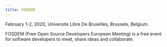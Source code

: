 ```yaml
---
title: FOSDEM
---
```

February 1-2, 2020, Universite Libre De Bruxelles, Brussels, Belgium.

FOSDEM (Free Open Source Developers European Meeting) is a free event for software developers to meet, share ideas and collaborate.
